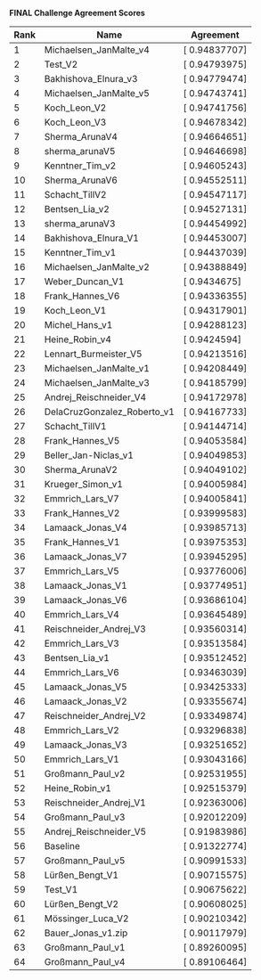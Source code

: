 **FINAL Challenge Agreement Scores**



|Rank|Name|Agreement|
|----|-----|---|
|1|Michaelsen_JanMalte_v4|[ 0.94837707]|
|2|Test_V2|[ 0.94793975]|
|3|Bakhishova_Elnura_v3|[ 0.94779474]|
|4|Michaelsen_JanMalte_v5|[ 0.94743741]|
|5|Koch_Leon_V2|[ 0.94741756]|
|6|Koch_Leon_V3|[ 0.94678342]|
|7|Sherma_ArunaV4|[ 0.94664651]|
|8|sherma_arunaV5|[ 0.94646698]|
|9|Kenntner_Tim_v2|[ 0.94605243]|
|10|Sherma_ArunaV6|[ 0.94552511]|
|11|Schacht_TillV2|[ 0.94547117]|
|12|Bentsen_Lia_v2|[ 0.94527131]|
|13|sherma_arunaV3|[ 0.94454992]|
|14|Bakhishova_Elnura_V1|[ 0.94453007]|
|15|Kenntner_Tim_v1|[ 0.94437039]|
|16|Michaelsen_JanMalte_v2|[ 0.94388849]|
|17|Weber_Duncan_V1|[ 0.9434675]|
|18|Frank_Hannes_V6|[ 0.94336355]|
|19|Koch_Leon_V1|[ 0.94317901]|
|20|Michel_Hans_v1|[ 0.94288123]|
|21|Heine_Robin_v4|[ 0.9424594]|
|22|Lennart_Burmeister_V5|[ 0.94213516]|
|23|Michaelsen_JanMalte_v1|[ 0.94208449]|
|24|Michaelsen_JanMalte_v3|[ 0.94185799]|
|25|Andrej_Reischneider_V4|[ 0.94172978]|
|26|DelaCruzGonzalez_Roberto_v1|[ 0.94167733]|
|27|Schacht_TillV1|[ 0.94144714]|
|28|Frank_Hannes_V5|[ 0.94053584]|
|29|Beller_Jan-Niclas_v1|[ 0.94049853]|
|30|Sherma_ArunaV2|[ 0.94049102]|
|31|Krueger_Simon_v1|[ 0.94005984]|
|32|Emmrich_Lars_V7|[ 0.94005841]|
|33|Frank_Hannes_V2|[ 0.93999583]|
|34|Lamaack_Jonas_V4|[ 0.93985713]|
|35|Frank_Hannes_V1|[ 0.93975353]|
|36|Lamaack_Jonas_V7|[ 0.93945295]|
|37|Emmrich_Lars_V5|[ 0.93776006]|
|38|Lamaack_Jonas_V1|[ 0.93774951]|
|39|Lamaack_Jonas_V6|[ 0.93686104]|
|40|Emmrich_Lars_V4|[ 0.93645489]|
|41|Reischneider_Andrej_V3|[ 0.93560314]|
|42|Emmrich_Lars_V3|[ 0.93513584]|
|43|Bentsen_Lia_v1|[ 0.93512452]|
|44|Emmrich_Lars_V6|[ 0.93463039]|
|45|Lamaack_Jonas_V5|[ 0.93425333]|
|46|Lamaack_Jonas_V2|[ 0.93355674]|
|47|Reischneider_Andrej_V2|[ 0.93349874]|
|48|Emmrich_Lars_V2|[ 0.93296838]|
|49|Lamaack_Jonas_V3|[ 0.93251652]|
|50|Emmrich_Lars_V1|[ 0.93043166]|
|51|Großmann_Paul_v2|[ 0.92531955]|
|52|Heine_Robin_v1|[ 0.92515379]|
|53|Reischneider_Andrej_V1|[ 0.92363006]|
|54|Großmann_Paul_v3|[ 0.92012209]|
|55|Andrej_Reischneider_V5|[ 0.91983986]|
|56|Baseline|[ 0.91322774]|
|57|Großmann_Paul_v5|[ 0.90991533]|
|58|Lürßen_Bengt_V1|[ 0.90715575]|
|59|Test_V1|[ 0.90675622]|
|60|Lürßen_Bengt_V2|[ 0.90608025]|
|61|Mössinger_Luca_V2|[ 0.90210342]|
|62|Bauer_Jonas_v1.zip|[ 0.90117979]|
|63|Großmann_Paul_v1|[ 0.89260095]|
|64|Großmann_Paul_v4|[ 0.89106464]|
